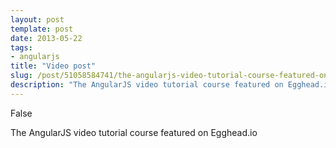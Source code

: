 ```yaml
---
layout: post
template: post
date: 2013-05-22
tags:
- angularjs
title: "Video post"
slug: /post/51058584741/the-angularjs-video-tutorial-course-featured-on
description: "The AngularJS video tutorial course featured on Egghead.io"
---
```

False

<p><span>The AngularJS video tutorial course featured on Egghead.io</span></p>